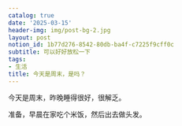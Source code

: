 ```yaml
---
catalog: true
date: '2025-03-15'
header-img: img/post-bg-2.jpg
layout: post
notion_id: 1b77d276-8542-80db-ba4f-c7225f9cff0c
subtitle: 可以好好放松一下
tags:
- 生活
title: 今天是周末，是吗？
---
```


今天是周末，昨晚睡得很好，很解乏。


准备，早晨在家吃个米饭，然后出去做头发。